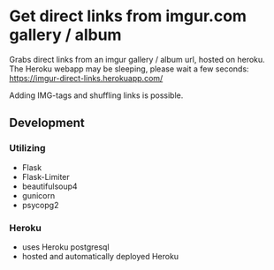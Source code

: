 # Get direct links from imgur.com gallery / album

Grabs direct links from an imgur gallery / album url, hosted on heroku.  
The Heroku webapp may be sleeping, please wait a few seconds:  
https://imgur-direct-links.herokuapp.com/
  
Adding IMG-tags and shuffling links is possible.

## Development 
### Utilizing
+ Flask
+ Flask-Limiter
+ beautifulsoup4
+ gunicorn
+ psycopg2

### Heroku
+ uses Heroku postgresql
+ hosted and automatically deployed Heroku


